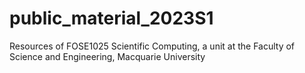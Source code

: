 # public_material_2023S1
Resources of FOSE1025 Scientific Computing, a unit at the Faculty of Science and Engineering, Macquarie University
